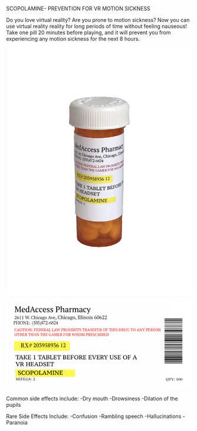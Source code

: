 SCOPOLAMINE- PREVENTION FOR VR MOTION SICKNESS

Do you love virtual reality?  Are you prone to motion sickness? Now you can use virtual reality reality for long periods of time without feeling nauseous!  Take one pill 20 minutes before playing, and it will prevent you from experiencing any motion sickness for the next 8 hours.   

![bottle](bottleofpills.jpg)

![label](pilllabel.png)


Common side effects include:
-Dry mouth
-Drowsiness
-Dilation of the pupils

Rare Side Effects Include:
-Confusion
-Rambling speech
-Hallucinations
-Paranoia
